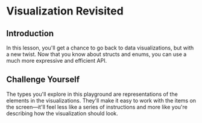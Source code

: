 # Visualization Revisited
## Introduction
In this lesson, you'll get a chance to go back to data visualizations, but with a new twist. Now that you know about structs and enums, you can use a much more expressive and efficient API.
## Challenge Yourself
The types you'll explore in this playground are representations of the elements in the visualizations. They'll make it easy to work with the items on the screen—it'll feel less like a series of instructions and more like you're describing how the visualization should look.
